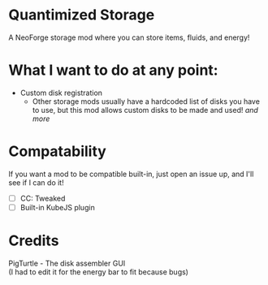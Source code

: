 # Quantimized Storage
A NeoForge storage mod where you can store items, fluids, and energy!

# What I want to do at any point:
- Custom disk registration
  - Other storage mods usually have a hardcoded list of disks you have to use, but this mod allows custom disks to be made and used!
*and more*


# Compatability
If you want a mod to be compatible built-in, just open an issue up, and I'll see if I can do it!
- [ ] CC: Tweaked
- [ ] Built-in KubeJS plugin

# Credits
PigTurtle - The disk assembler GUI \
(I had to edit it for the energy bar to fit because bugs)